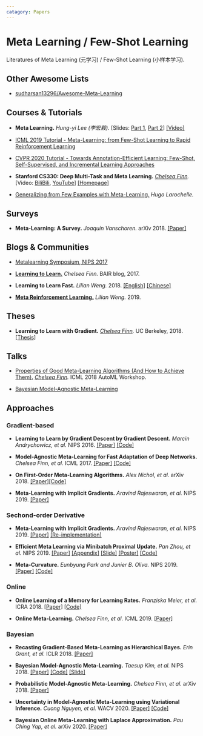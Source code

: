 ```yaml
---
catagory: Papers
---
```


# Meta Learning / Few-Shot Learning

Literatures of Meta Learning (元学习) / Few-Shot Learning (小样本学习).

## Other Awesome Lists

- [sudharsan13296/Awesome-Meta-Learning](https://github.com/sudharsan13296/Awesome-Meta-Learning)

## Courses & Tutorials

- **Meta Learning.** *Hung-yi Lee (李宏毅).* [Slides: [Part 1](https://speech.ee.ntu.edu.tw/~tlkagk/courses/ML_2019/Lecture/Meta1%20(v6).pdf), [Part 2](https://speech.ee.ntu.edu.tw/~tlkagk/courses/ML_2019/Lecture/Meta2%20(v4).pdf)] [[Video]](https://www.youtube.com/watch?v=EkAqYbpCYAc&list=PLJV_el3uVTsOK_ZK5L0Iv_EQoL1JefRL4&index=33&t=0s)

- [ICML 2019 Tutorial - Meta-Learning: from Few-Shot Learning to Rapid Reinforcement Learning](https://sites.google.com/view/icml19metalearning)

- [CVPR 2020 Tutorial - Towards Annotation-Efficient Learning: Few-Shot, Self-Supervised, and Incremental Learning Approaches](https://annotation-efficient-learning.github.io/)

- **Stanford CS330: Deep Multi-Task and Meta Learning.** *[Chelsea Finn](https://ai.stanford.edu/~cbfinn/).* [Video: [BiliBili](https://www.bilibili.com/video/BV1He411s7K4), [YouTube](https://www.youtube.com/playlist?list=PLoROMvodv4rMC6zfYmnD7UG3LVvwaITY5)] [[Homepage]](https://cs330.stanford.edu/)

- [Generalizing from Few Examples with Meta-Learning.](https://www.dropbox.com/s/sm68skkkbxbob0i/metalearning.pdf?dl=0) *Hugo Larochelle.*

## Surveys

- **Meta-Learning: A Survey.** *Joaquin Vanschoren.* arXiv 2018. [[Paper]](https://arxiv.org/pdf/1810.03548.pdf)


## Blogs & Communities

- [Metalearning Symposium, NIPS 2017](http://metalearning-symposium.ml/)

- [**Learning to Learn.**](https://bair.berkeley.edu/blog/2017/07/18/learning-to-learn/) *Chelsea Finn.* BAIR blog, 2017.

- **Learning to Learn Fast.** *Lilian Weng.* 2018. [[English]](https://lilianweng.github.io/lil-log/2018/11/30/meta-learning.html) [[Chinese]](https://wei-tianhao.github.io/blog/2019/09/17/meta-learning.html)

- [**Meta Reinforcement Learning.**](https://lilianweng.github.io/lil-log/2019/06/23/meta-reinforcement-learning.html) *Lilian Weng.* 2019.


## Theses

- **Learning to Learn with Gradient.** *[Chelsea Finn](https://ai.stanford.edu/~cbfinn/).* UC Berkeley, 2018. [[Thesis]](http://ai.stanford.edu/~cbfinn/_files/dissertation.pdf)


## Talks

- [Properties of Good Meta-Learning Algorithms (And How to Achieve Them).](https://ai.stanford.edu/~cbfinn/_files/icml2018_automl_35min.pdf) *[Chelsea Finn](https://ai.stanford.edu/~cbfinn/).* ICML 2018 AutoML Workshop.

- [Bayesian Model-Agnostic Meta-Learning](https://www.slideshare.net/YoonhoLee4/on-firstorder-metalearning-algorithms)


## Approaches

### Gradient-based

- **Learning to Learn by Gradient Descent by Gradient Descent.** *Marcin Andrychowicz, et al.* NIPS 2016. [[Paper]](https://arxiv.org/pdf/1606.04474v1.pdf) [[Code]](https://github.com/deepmind/learning-to-learn)

- **Model-Agnostic Meta-Learning for Fast Adaptation of Deep Networks.** *Chelsea Finn, et al.* ICML 2017. [[Paper]](https://arxiv.org/pdf/1703.03400.pdf) [[Code]](https://github.com/cbfinn/maml)

- **On First-Order Meta-Learning Algorithms.** *Alex Nichol, et al.* arXiv 2018. [[Paper]](https://arxiv.org/pdf/1803.02999.pdf)[[Code]](https://github.com/openai/supervised-reptile)

- **Meta-Learning with Implicit Gradients.** *Aravind Rajeswaran, et al.* NIPS 2019. [[Paper]](https://arxiv.org/pdf/1909.04630.pdf)


### Sechond-order Derivative

- **Meta-Learning with Implicit Gradients.** *Aravind Rajeswaran, et al.* NIPS 2019. [[Paper]](https://arxiv.org/pdf/1909.04630.pdf) [[Re-implementation]](https://paperswithcode.com/paper/meta-learning-with-implicit-gradients)

- **Efficient Meta Learning via Minibatch Proximal Update.** *Pan Zhou, et al.* NIPS 2019. [[Paper]](https://panzhous.github.io/assets/pdf/2019-NIPS-metaleanring.pdf) [[Appendix]](https://panzhous.github.io/assets/pdf/2019-NIPS-metaleanring-supplementary.pdf) [[Slide]](https://panzhous.github.io/assets/pdf/2019neurips-slides.pdf) [[Poster]](https://panzhous.github.io/assets/pdf/2019-NIPS-poster.pdf) [[Code]](https://panzhous.github.io/assets/code/MetaMinibatchProx.zip)

- **Meta-Curvature.** *Eunbyung Park and Junier B. Oliva.* NIPS 2019. [[Paper]](https://arxiv.org/pdf/1902.03356.pdf) [[Code]](https://github.com/silverbottlep/meta_curvature)


### Online

- **Online Learning of a Memory for Learning Rates.** *Franziska Meier, et al.* ICRA 2018. [[Paper]](https://arxiv.org/pdf/1709.06709.pdf) [[Code]](https://github.com/fmeier/online-meta-learning)

- **Online Meta-Learning.** *Chelsea Finn, et al.* ICML 2019. [[Paper]](https://arxiv.org/pdf/1902.08438.pdf)


### Bayesian

- **Recasting Gradient-Based Meta-Learning as Hierarchical Bayes.** *Erin Grant, et al.* ICLR 2018. [[Paper]](https://arxiv.org/pdf/1801.08930.pdf)

- **Bayesian Model-Agnostic Meta-Learning.** *Taesup Kim, et al.* NIPS 2018. [[Paper]](https://arxiv.org/pdf/1806.03836.pdf) [[Code]](https://github.com/jsikyoon/bmaml) [[Slide]](https://www.slideshare.net/sangwoomo7/bayesian-modelagnostic-metalearning)

- **Probabilistic Model-Agnostic Meta-Learning.** *Chelsea Finn, et al.* arXiv 2018. [[Paper]](https://arxiv.org/pdf/1806.02817.pdf)

- **Uncertainty in Model-Agnostic Meta-Learning using Variational Inference.** *Cuong Nguyen, et al.* WACV 2020. [[Paper]](https://arxiv.org/pdf/1907.11864.pdf) [[Code]](https://github.com/cnguyen10/few_shot_meta_learning)

- **Bayesian Online Meta-Learning with Laplace Approximation.** *Pau Ching Yap, et al.* arXiv 2020. [[Paper]](https://arxiv.org/pdf/2005.00146.pdf)